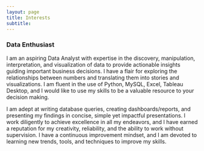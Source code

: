 ```yaml
---
layout: page
title: Interests
subtitle: 
---
```

### Data Enthusiast

I am an aspiring Data Analyst with expertise in the discovery, manipulation, interpretation, and visualization of data to provide actionable insights guiding important business decisions. I have a flair for exploring the relationships between numbers and translating them into stories and visualizations. I am fluent in the use of Python, MySQL, Excel, Tableau Desktop, and I would like to use my skills to be a valuable resource to your decision making.

I am adept at writing database queries, creating dashboards/reports, and presenting my findings in concise, simple yet impactful presentations. I work diligently to achieve excellence in all my endeavors, and I have earned a reputation for my creativity, reliability, and the ability to work without supervision. I have a continuous improvement mindset, and I am devoted to learning new trends, tools, and techniques to improve my skills.
